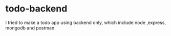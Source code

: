 # todo-backend
I tried to make a todo app using backend only, which include node ,express, mongodb and postman.
